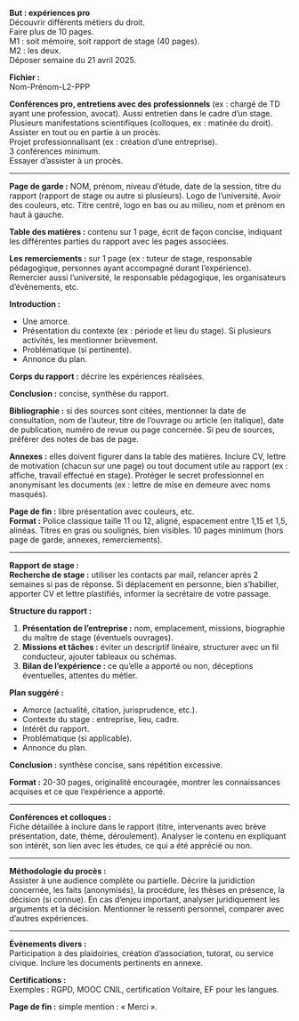 **But : expériences pro**  
Découvrir différents métiers du droit.  
Faire plus de 10 pages.  
M1 : soit mémoire, soit rapport de stage (40 pages).  
M2 : les deux.  
Déposer semaine du 21 avril 2025.

**Fichier :**  
Nom-Prénom-L2-PPP

**Conférences pro, entretiens avec des professionnels** (ex : chargé de TD ayant une profession, avocat). Aussi entretien dans le cadre d’un stage.  
Plusieurs manifestations scientifiques (colloques, ex : matinée du droit).  
Assister en tout ou en partie à un procès.  
Projet professionnalisant (ex : création d’une entreprise).  
3 conférences minimum.  
Essayer d’assister à un procès.

---

**Page de garde :** NOM, prénom, niveau d’étude, date de la session, titre du rapport (rapport de stage ou autre si plusieurs). Logo de l’université. Avoir des couleurs, etc. Titre centré, logo en bas ou au milieu, nom et prénom en haut à gauche.

**Table des matières :** contenu sur 1 page, écrit de façon concise, indiquant les différentes parties du rapport avec les pages associées.

**Les remerciements :** sur 1 page (ex : tuteur de stage, responsable pédagogique, personnes ayant accompagné durant l’expérience). Remercier aussi l’université, le responsable pédagogique, les organisateurs d’évènements, etc.

**Introduction :**

- Une amorce.
- Présentation du contexte (ex : période et lieu du stage). Si plusieurs activités, les mentionner brièvement.
- Problématique (si pertinente).
- Annonce du plan.

**Corps du rapport :** décrire les expériences réalisées.

**Conclusion :** concise, synthèse du rapport.

**Bibliographie :** si des sources sont citées, mentionner la date de consultation, nom de l’auteur, titre de l’ouvrage ou article (en italique), date de publication, numéro de revue ou page concernée. Si peu de sources, préférer des notes de bas de page.

**Annexes :** elles doivent figurer dans la table des matières. Inclure CV, lettre de motivation (chacun sur une page) ou tout document utile au rapport (ex : affiche, travail effectué en stage). Protéger le secret professionnel en anonymisant les documents (ex : lettre de mise en demeure avec noms masqués).

**Page de fin :** libre présentation avec couleurs, etc.  
**Format :** Police classique taille 11 ou 12, aligné, espacement entre 1,15 et 1,5, alinéas. Titres en gras ou soulignés, bien visibles. 10 pages minimum (hors page de garde, annexes, remerciements).

---

**Rapport de stage :**  
**Recherche de stage :** utiliser les contacts par mail, relancer après 2 semaines si pas de réponse. Si déplacement en personne, bien s’habiller, apporter CV et lettre plastifiés, informer la secrétaire de votre passage.

**Structure du rapport :**

1. **Présentation de l’entreprise :** nom, emplacement, missions, biographie du maître de stage (éventuels ouvrages).
2. **Missions et tâches :** éviter un descriptif linéaire, structurer avec un fil conducteur, ajouter tableaux ou schémas.
3. **Bilan de l’expérience :** ce qu’elle a apporté ou non, déceptions éventuelles, attentes du métier.

**Plan suggéré :**

- Amorce (actualité, citation, jurisprudence, etc.).
- Contexte du stage : entreprise, lieu, cadre.
- Intérêt du rapport.
- Problématique (si applicable).
- Annonce du plan.

**Conclusion :** synthèse concise, sans répétition excessive.

**Format :** 20-30 pages, originalité encouragée, montrer les connaissances acquises et ce que l’expérience a apporté.

---

**Conférences et colloques :**  
Fiche détaillée à inclure dans le rapport (titre, intervenants avec brève présentation, date, thème, déroulement). Analyser le contenu en expliquant son intérêt, son lien avec les études, ce qui a été apprécié ou non.

---

**Méthodologie du procès :**  
Assister à une audience complète ou partielle. Décrire la juridiction concernée, les faits (anonymisés), la procédure, les thèses en présence, la décision (si connue). En cas d’enjeu important, analyser juridiquement les arguments et la décision. Mentionner le ressenti personnel, comparer avec d’autres expériences.

---

**Évènements divers :**  
Participation à des plaidoiries, création d’association, tutorat, ou service civique. Inclure les documents pertinents en annexe.

**Certifications :**  
Exemples : RGPD, MOOC CNIL, certification Voltaire, EF pour les langues.

**Page de fin :** simple mention : « Merci ».